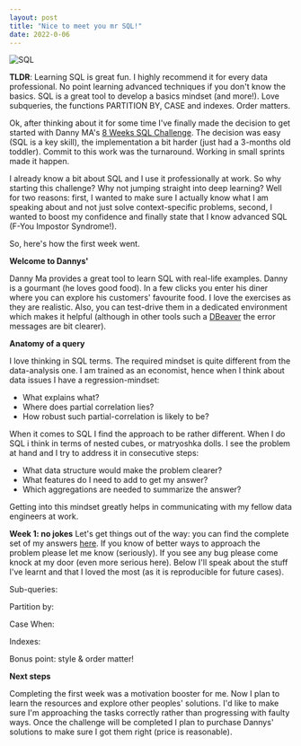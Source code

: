 ```yaml
---
layout: post
title: "Nice to meet you mr SQL!"
date: 2022-0-06
---
```


<img src="/images/SQL.jpg" alt="SQL">

**TLDR**: Learning SQL is great fun. I highly recommend it for every data professional. No point learning advanced techniques if you don't know the basics. SQL is a great tool to develop a basics mindset (and more!). Love subqueries, the functions PARTITION BY, CASE and indexes. Order matters.

Ok, after thinking about it for some time I've finally made the decision to get started with Danny MA's <a href="https://8weeksqlchallenge.com/">8  Weeks SQL Challenge</a>. The decision was easy (SQL is a key skill), the implementation a bit harder (just had a 3-months old toddler). Commit to this work was the turnaround. Working in small sprints made it happen.

I already know a bit about SQL and I use it professionally at work. So why starting this challenge? Why not jumping straight into deep learning? Well for two reasons: first, I wanted to make sure I actually know what I am speaking about and not just solve context-specific problems, second, I wanted to boost my confidence and finally state that I know advanced SQL (F-You Impostor Syndrome!).

So, here's how the first week went.

**Welcome to Dannys'**

Danny Ma provides a great tool to learn SQL with real-life examples. Danny is a gourmant (he loves good food). In a few clicks you enter his diner where you can explore his customers' favourite food. I love the exercises as they are realistic. Also, you can test-drive them in a dedicated environment which makes it helpful (although in other tools such a <a href="https://dbeaver.io/">DBeaver</a> the error messages are bit clearer).

**Anatomy of a query**

I love thinking in SQL terms. The required mindset is quite different from the data-analysis one. I am trained as an economist, hence when I think about data issues I have a regression-mindset: 

<ul>
  <li>What explains what?</li>
  <li>Where does partial correlation lies?</li>
  <li>How robust such partial-correlation is likely to be?</li>
</ul>

When it comes to SQL I find the approach to be rather different. When I do SQL i think in terms of nested cubes, or matryoshka dolls. I see the problem at hand and I try to address it in consecutive steps: 

<ul>
  <li>What data structure would make the problem clearer?</li>
  <li>What features do I need to add to get my answer?</li>
  <li>Which aggregations are needed to summarize the answer?</li>
</ul>

Getting into this mindset greatly helps in communicating with my fellow data engineers at work.

**Week 1: no jokes**
Let's get things out of the way: you can find the complete set of my answers <a href="https://github.com/nstamboglis/8WeekSQLChallenge/blob/main/DM8WSC_W1.sql">here</a>. If you know of better ways to approach the problem please let me know (seriously). If you see any bug please come knock at my door (even more serious here). Below I'll speak about the stuff I've learnt and that I loved the most (as it is reproducible for future cases).

<emph>Sub-queries:<emph>

<emph>Partition by:<emph>

<emph>Case When:<emph>

<emph>Indexes:<emph>

<emph>Bonus point: style & order matter!<emph>

**Next steps**

Completing the first week was a motivation booster for me. Now I plan to learn the resources and explore other peoples' solutions. I'd like to make sure I'm approaching the tasks correctly rather than progressing with faulty ways. Once the challenge will be completed I plan to purchase Dannys' solutions to make sure I got them right (price is reasonable).